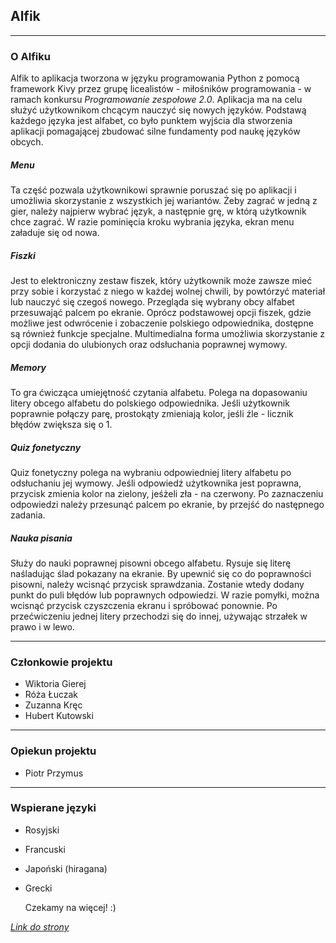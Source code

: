 ## Alfik 
***

### O Alfiku

Alfik to aplikacja tworzona w języku programowania Python z pomocą framework Kivy przez grupę licealistów - miłośników programowania - w ramach konkursu _Programowanie zespołowe 2.0_. Aplikacja ma na celu służyć użytkownikom chcącym nauczyć się nowych języków. Podstawą każdego języka jest alfabet, co było punktem wyjścia dla stworzenia aplikacji pomagającej zbudować silne fundamenty pod naukę języków obcych.

##### Menu

Ta część pozwala użytkownikowi sprawnie poruszać się po aplikacji i umożliwia skorzystanie z wszystkich jej wariantów. Żeby zagrać w jedną z gier, należy najpierw wybrać język, a następnie grę, w którą użytkownik chce zagrać. W razie pominięcia kroku wybrania języka, ekran menu załaduje się od nowa.

##### Fiszki

Jest to elektroniczny zestaw fiszek, który użytkownik może zawsze mieć przy sobie i korzystać z niego w każdej wolnej chwili, by powtórzyć materiał lub nauczyć się czegoś nowego. Przegląda się wybrany obcy alfabet przesuwająć palcem po ekranie. Oprócz podstawowej opcji fiszek, gdzie możliwe jest odwrócenie i zobaczenie polskiego odpowiednika, dostępne są również funkcje specjalne. Multimedialna forma umożliwia skorzystanie z opcji dodania do ulubionych oraz odsłuchania poprawnej wymowy.

##### Memory

To gra ćwicząca umiejętność czytania alfabetu. Polega na dopasowaniu litery obcego alfabetu do polskiego odpowiednika. Jeśli użytkownik poprawnie połączy parę, prostokąty zmieniają kolor, jeśli źle - licznik błędów zwiększa się o 1.

##### Quiz fonetyczny

Quiz fonetyczny polega na wybraniu odpowiedniej litery alfabetu po odsłuchaniu jej wymowy. Jeśli odpowiedź użytkownika jest poprawna, przycisk zmienia kolor na zielony, jeśżeli zła - na czerwony. Po zaznaczeniu odpowiedzi należy przesunąć palcem po ekranie, by przejść do następnego zadania.

##### Nauka pisania

Służy do nauki poprawnej pisowni obcego alfabetu. Rysuje się literę naśladując ślad pokazany na ekranie. By upewnić się co do poprawności pisowni, należy wcisnąć przycisk sprawdzania. Zostanie wtedy dodany punkt do puli błędów lub poprawnych odpowiedzi. W razie pomyłki, można wcisnąć przycisk czyszczenia ekranu i spróbować ponownie. Po przećwiczeniu jednej litery przechodzi się do innej, używając strzałek w prawo i w lewo.

***
### Członkowie projektu

- Wiktoria Gierej
- Róża Łuczak
- Zuzanna Kręc
- Hubert Kutowski

***
### Opiekun projektu

- Piotr Przymus

***
### Wspierane języki

- Rosyjski
- Francuski
- Japoński (hiragana)
- Grecki


  Czekamy na więcej! :)


[_Link do strony_](https://wikucha.github.io/Alfik/)
